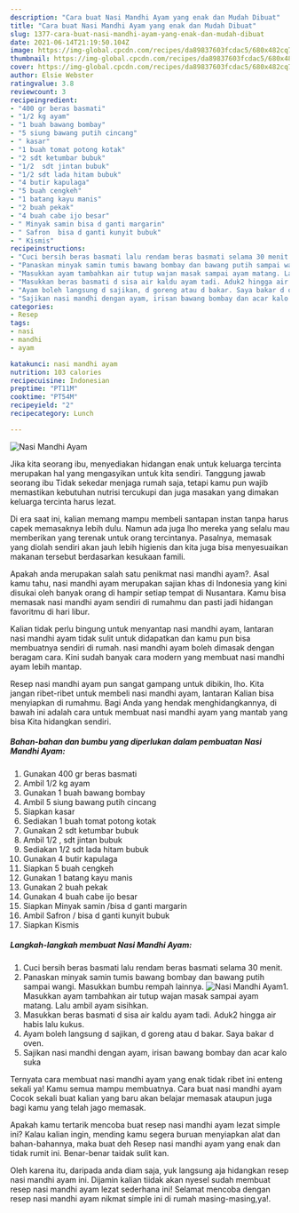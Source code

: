 ```yaml
---
description: "Cara buat Nasi Mandhi Ayam yang enak dan Mudah Dibuat"
title: "Cara buat Nasi Mandhi Ayam yang enak dan Mudah Dibuat"
slug: 1377-cara-buat-nasi-mandhi-ayam-yang-enak-dan-mudah-dibuat
date: 2021-06-14T21:19:50.104Z
image: https://img-global.cpcdn.com/recipes/da89837603fcdac5/680x482cq70/nasi-mandhi-ayam-foto-resep-utama.jpg
thumbnail: https://img-global.cpcdn.com/recipes/da89837603fcdac5/680x482cq70/nasi-mandhi-ayam-foto-resep-utama.jpg
cover: https://img-global.cpcdn.com/recipes/da89837603fcdac5/680x482cq70/nasi-mandhi-ayam-foto-resep-utama.jpg
author: Elsie Webster
ratingvalue: 3.8
reviewcount: 3
recipeingredient:
- "400 gr beras basmati"
- "1/2 kg ayam"
- "1 buah bawang bombay"
- "5 siung bawang putih cincang"
- " kasar"
- "1 buah tomat potong kotak"
- "2 sdt ketumbar bubuk"
- "1/2  sdt jintan bubuk"
- "1/2 sdt lada hitam bubuk"
- "4 butir kapulaga"
- "5 buah cengkeh"
- "1 batang kayu manis"
- "2 buah pekak"
- "4 buah cabe ijo besar"
- " Minyak samin bisa d ganti margarin"
- " Safron  bisa d ganti kunyit bubuk"
- " Kismis"
recipeinstructions:
- "Cuci bersih beras basmati lalu rendam beras basmati selama 30 menit."
- "Panaskan minyak samin tumis bawang bombay dan bawang putih sampai wangi. Masukkan bumbu rempah lainnya."
- "Masukkan ayam tambahkan air tutup wajan masak sampai ayam matang. Lalu ambil ayam sisihkan."
- "Masukkan beras basmati d sisa air kaldu ayam tadi. Aduk2 hingga air habis lalu kukus."
- "Ayam boleh langsung d sajikan, d goreng atau d bakar. Saya bakar d oven."
- "Sajikan nasi mandhi dengan ayam, irisan bawang bombay dan acar kalo suka"
categories:
- Resep
tags:
- nasi
- mandhi
- ayam

katakunci: nasi mandhi ayam 
nutrition: 103 calories
recipecuisine: Indonesian
preptime: "PT11M"
cooktime: "PT54M"
recipeyield: "2"
recipecategory: Lunch

---
```



![Nasi Mandhi Ayam](https://img-global.cpcdn.com/recipes/da89837603fcdac5/680x482cq70/nasi-mandhi-ayam-foto-resep-utama.jpg)

Jika kita seorang ibu, menyediakan hidangan enak untuk keluarga tercinta merupakan hal yang mengasyikan untuk kita sendiri. Tanggung jawab seorang ibu Tidak sekedar menjaga rumah saja, tetapi kamu pun wajib memastikan kebutuhan nutrisi tercukupi dan juga masakan yang dimakan keluarga tercinta harus lezat.

Di era  saat ini, kalian memang mampu membeli santapan instan tanpa harus capek memasaknya lebih dulu. Namun ada juga lho mereka yang selalu mau memberikan yang terenak untuk orang tercintanya. Pasalnya, memasak yang diolah sendiri akan jauh lebih higienis dan kita juga bisa menyesuaikan makanan tersebut berdasarkan kesukaan famili. 



Apakah anda merupakan salah satu penikmat nasi mandhi ayam?. Asal kamu tahu, nasi mandhi ayam merupakan sajian khas di Indonesia yang kini disukai oleh banyak orang di hampir setiap tempat di Nusantara. Kamu bisa memasak nasi mandhi ayam sendiri di rumahmu dan pasti jadi hidangan favoritmu di hari libur.

Kalian tidak perlu bingung untuk menyantap nasi mandhi ayam, lantaran nasi mandhi ayam tidak sulit untuk didapatkan dan kamu pun bisa membuatnya sendiri di rumah. nasi mandhi ayam boleh dimasak dengan beragam cara. Kini sudah banyak cara modern yang membuat nasi mandhi ayam lebih mantap.

Resep nasi mandhi ayam pun sangat gampang untuk dibikin, lho. Kita jangan ribet-ribet untuk membeli nasi mandhi ayam, lantaran Kalian bisa menyiapkan di rumahmu. Bagi Anda yang hendak menghidangkannya, di bawah ini adalah cara untuk membuat nasi mandhi ayam yang mantab yang bisa Kita hidangkan sendiri.

<!--inarticleads1-->

##### Bahan-bahan dan bumbu yang diperlukan dalam pembuatan Nasi Mandhi Ayam:

1. Gunakan 400 gr beras basmati
1. Ambil 1/2 kg ayam
1. Gunakan 1 buah bawang bombay
1. Ambil 5 siung bawang putih cincang
1. Siapkan  kasar
1. Sediakan 1 buah tomat potong kotak
1. Gunakan 2 sdt ketumbar bubuk
1. Ambil 1/2 , sdt jintan bubuk
1. Sediakan 1/2 sdt lada hitam bubuk
1. Gunakan 4 butir kapulaga
1. Siapkan 5 buah cengkeh
1. Gunakan 1 batang kayu manis
1. Gunakan 2 buah pekak
1. Gunakan 4 buah cabe ijo besar
1. Siapkan  Minyak samin /bisa d ganti margarin
1. Ambil  Safron / bisa d ganti kunyit bubuk
1. Siapkan  Kismis




<!--inarticleads2-->

##### Langkah-langkah membuat Nasi Mandhi Ayam:

1. Cuci bersih beras basmati lalu rendam beras basmati selama 30 menit.
1. Panaskan minyak samin tumis bawang bombay dan bawang putih sampai wangi. Masukkan bumbu rempah lainnya.
<img src="https://img-global.cpcdn.com/steps/44b7de61fd0b2880/160x128cq70/nasi-mandhi-ayam-langkah-memasak-2-foto.jpg" alt="Nasi Mandhi Ayam">1. Masukkan ayam tambahkan air tutup wajan masak sampai ayam matang. Lalu ambil ayam sisihkan.
1. Masukkan beras basmati d sisa air kaldu ayam tadi. Aduk2 hingga air habis lalu kukus.
1. Ayam boleh langsung d sajikan, d goreng atau d bakar. Saya bakar d oven.
1. Sajikan nasi mandhi dengan ayam, irisan bawang bombay dan acar kalo suka




Ternyata cara membuat nasi mandhi ayam yang enak tidak ribet ini enteng sekali ya! Kamu semua mampu membuatnya. Cara buat nasi mandhi ayam Cocok sekali buat kalian yang baru akan belajar memasak ataupun juga bagi kamu yang telah jago memasak.

Apakah kamu tertarik mencoba buat resep nasi mandhi ayam lezat simple ini? Kalau kalian ingin, mending kamu segera buruan menyiapkan alat dan bahan-bahannya, maka buat deh Resep nasi mandhi ayam yang enak dan tidak rumit ini. Benar-benar taidak sulit kan. 

Oleh karena itu, daripada anda diam saja, yuk langsung aja hidangkan resep nasi mandhi ayam ini. Dijamin kalian tiidak akan nyesel sudah membuat resep nasi mandhi ayam lezat sederhana ini! Selamat mencoba dengan resep nasi mandhi ayam nikmat simple ini di rumah masing-masing,ya!.

